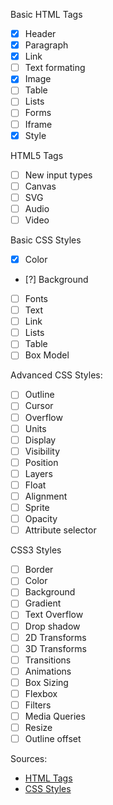 Basic HTML Tags
- [x] Header
- [x] Paragraph
- [x] Link
- [ ] Text formating
- [x] Image
- [ ] Table
- [ ] Lists
- [ ] Forms
- [ ] Iframe
- [x] Style

HTML5 Tags
- [ ] New input types
- [ ] Canvas
- [ ] SVG
- [ ] Audio
- [ ] Video

Basic CSS Styles
- [x] Color
- [?] Background
- [ ] Fonts
- [ ] Text
- [ ] Link
- [ ] Lists
- [ ] Table
- [ ] Box Model

Advanced CSS Styles:
- [ ] Outline
- [ ] Cursor
- [ ] Overflow
- [ ] Units
- [ ] Display
- [ ] Visibility
- [ ] Position
- [ ] Layers
- [ ] Float
- [ ] Alignment
- [ ] Sprite
- [ ] Opacity
- [ ] Attribute selector

CSS3 Styles
- [ ] Border
- [ ] Color
- [ ] Background
- [ ] Gradient
- [ ] Text Overflow
- [ ] Drop shadow
- [ ] 2D Transforms
- [ ] 3D Transforms
- [ ] Transitions
- [ ] Animations
- [ ] Box Sizing
- [ ] Flexbox
- [ ] Filters
- [ ] Media Queries
- [ ] Resize
- [ ] Outline offset

Sources:
- [HTML Tags](https://www.tutorialrepublic.com/html-tutorial/)
- [CSS Styles](https://www.tutorialrepublic.com/css-tutorial/)

